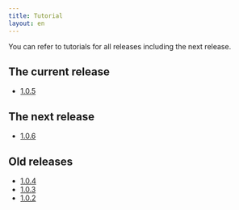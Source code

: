 ```yaml
---
title: Tutorial
layout: en
---
```


You can refer to tutorials for all releases including the next
release.

## The current release

* [1.0.5](1.0.5/)

## The next release

* [1.0.6](1.0.6/)

## Old releases

* [1.0.4](1.0.4/)
* [1.0.3](1.0.3/)
* [1.0.2](1.0.2/)
